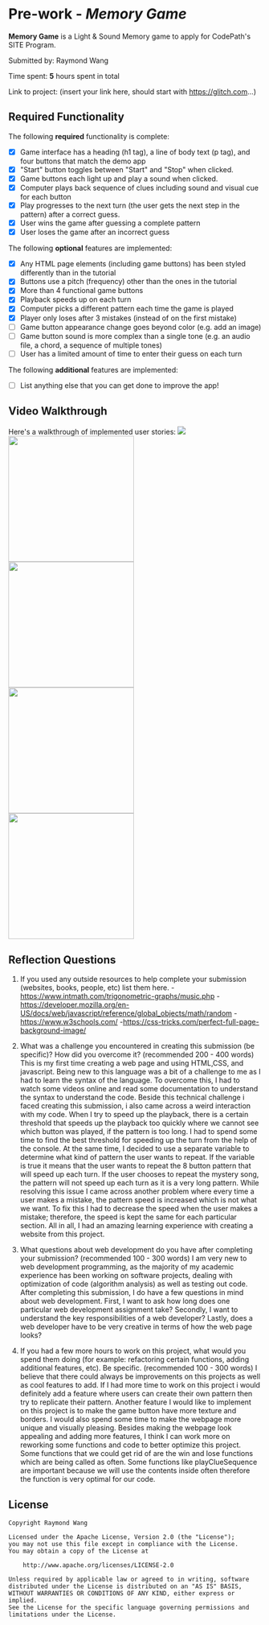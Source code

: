 # Pre-work - _Memory Game_

**Memory Game** is a Light & Sound Memory game to apply for CodePath's SITE Program.

Submitted by: Raymond Wang

Time spent: **5** hours spent in total

Link to project: (insert your link here, should start with https://glitch.com...)

## Required Functionality

The following **required** functionality is complete:

- [x] Game interface has a heading (h1 tag), a line of body text (p tag), and four buttons that match the demo app
- [x] "Start" button toggles between "Start" and "Stop" when clicked.
- [x] Game buttons each light up and play a sound when clicked.
- [x] Computer plays back sequence of clues including sound and visual cue for each button
- [x] Play progresses to the next turn (the user gets the next step in the pattern) after a correct guess.
- [x] User wins the game after guessing a complete pattern
- [x] User loses the game after an incorrect guess

The following **optional** features are implemented:

- [X] Any HTML page elements (including game buttons) has been styled differently than in the tutorial
- [x] Buttons use a pitch (frequency) other than the ones in the tutorial
- [x] More than 4 functional game buttons
- [X] Playback speeds up on each turn
- [x] Computer picks a different pattern each time the game is played
- [x] Player only loses after 3 mistakes (instead of on the first mistake)
- [ ] Game button appearance change goes beyond color (e.g. add an image)
- [ ] Game button sound is more complex than a single tone (e.g. an audio file, a chord, a sequence of multiple tones)
- [ ] User has a limited amount of time to enter their guess on each turn

The following **additional** features are implemented:

- [ ] List anything else that you can get done to improve the app!

## Video Walkthrough

Here's a walkthrough of implemented user stories:
![](your-link-here)
<img src="http://g.recordit.co/Rzbj4qRfkJ.gif" width = 250><br>
<img src="http://g.recordit.co/c5Su1jtqb5.gif" width = 250><br>
<img src="http://g.recordit.co/s5C8qejcQF.gif" width = 250><br>
<img src="http://g.recordit.co/CqDknEfbm4.gif" width = 250><br>


## Reflection Questions

1. If you used any outside resources to help complete your submission (websites, books, people, etc) list them here. 
-https://www.intmath.com/trigonometric-graphs/music.php 
-https://developer.mozilla.org/en-US/docs/web/javascript/reference/global_objects/math/random 
-https://www.w3schools.com/ 
-https://css-tricks.com/perfect-full-page-background-image/
2. What was a challenge you encountered in creating this submission (be specific)? How did you overcome it? (recommended 200 - 400 words)
This is my first time creating a web page and using HTML,CSS, and javascript. Being new to this language was a bit of a challenge to me as I 
had to learn the syntax of the language. To overcome this, I had to watch some videos online and read some documentation to understand
the syntax to understand the code. Beside this technical challenge i faced creating this submission, i also came across a weird 
interaction with my code. When I try to speed up the playback, there is a certain threshold that speeds up the playback too quickly 
where we cannot see which button was played, if the pattern is too long. I had to spend some time to find the best threshold for 
speeding up the turn from the help of the console. At the same time, I decided to use a separate variable to determine what kind 
of pattern the user wants to repeat. If the variable is true it means that the user wants to repeat the 8 button pattern that will 
speed up each turn. If the user chooses to repeat the mystery song, the pattern will not speed up each turn as it is a very long 
pattern. While resolving this issue I came across another problem where every time a user makes a mistake, the pattern speed is 
increased which is not what we want. To fix this I had to decrease the speed when the user makes a mistake; therefore, the 
speed is kept the same for each particular section. All in all, I had an amazing learning experience with creating a website 
from this project.

3. What questions about web development do you have after completing your submission? (recommended 100 - 300 words)
   I am very new to web development programming, as the majority of my academic experience has been working on software projects, dealing with optimization of code (algorithm analysis) as well as testing out code.
   After completing this submission, I do have a few questions in mind about web development. First, I want to ask how long does one particular web development assignment take? Secondly, I want to understand the key
   responsibilities of a web developer? Lastly, does a web developer have to be very creative in terms of how the web page looks?

4. If you had a few more hours to work on this project, what would you spend them doing (for example: refactoring certain functions, adding additional features, etc). Be specific. (recommended 100 - 300 words)
   I believe that there could always be improvements on this projects as well as cool features to add. If I had more time to work on this project i would
   definitely add a feature where users can create their own pattern then try to replicate their pattern. Another feature I would like to implement on this project is to make the game button have more texture and borders.
   I would also spend some time to make the webpage more unique and visually pleasing. Besides making the webpage look appealing and adding more features, I think I can work more on reworking some functions and code to better
   optimize this project. Some functions that we could get rid of are the win and lose functions which are being called as often. Some functions like playClueSequence are important because we will use the contents inside often
   therefore the function is very optimal for our code.

## License

    Copyright Raymond Wang

    Licensed under the Apache License, Version 2.0 (the "License");
    you may not use this file except in compliance with the License.
    You may obtain a copy of the License at

        http://www.apache.org/licenses/LICENSE-2.0

    Unless required by applicable law or agreed to in writing, software
    distributed under the License is distributed on an "AS IS" BASIS,
    WITHOUT WARRANTIES OR CONDITIONS OF ANY KIND, either express or implied.
    See the License for the specific language governing permissions and
    limitations under the License.
